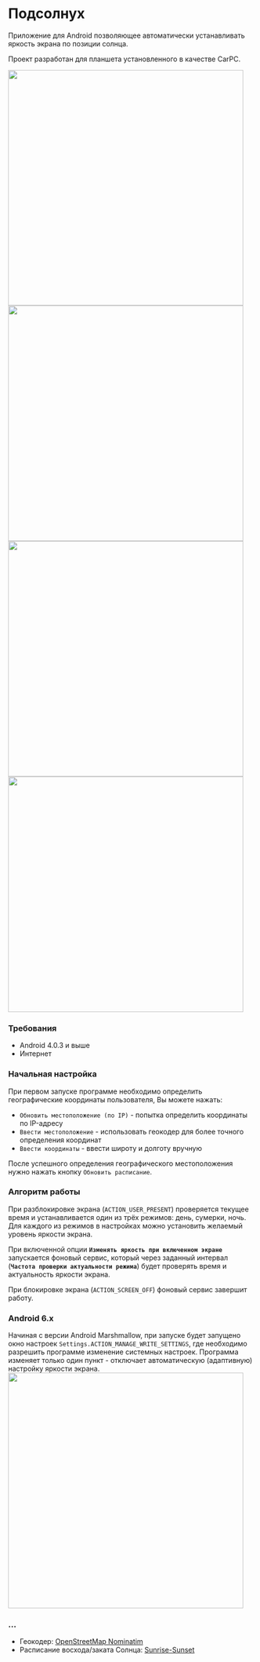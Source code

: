 # Подсолнух
Приложение для Android позволяющее автоматически устанавливать яркость экрана по позиции солнца.

Проект разработан для планшета установленного в качестве CarPC.

<img src="https://cloud.githubusercontent.com/assets/3936845/11914353/c62863b8-a6a8-11e5-9d57-580bd767cb45.png" width="480">
<img src="https://cloud.githubusercontent.com/assets/3936845/11914351/c625f218-a6a8-11e5-81ec-06d45f6a4071.png" width="480">
<img src="https://cloud.githubusercontent.com/assets/3936845/11914355/c6294e18-a6a8-11e5-9934-dace4204a18b.png" width="480">
<img src="https://cloud.githubusercontent.com/assets/3936845/11914354/c628e522-a6a8-11e5-824d-ea55b6c7f12a.png" width="480">

### Требования
* Android 4.0.3 и выше
* Интернет

### Начальная настройка
При первом запуске программе необходимо определить географические координаты пользователя, Вы можете нажать:
* `Обновить местоположение (по IP)` - попытка определить координаты по IP-адресу
* `Ввести местоположение` - использовать геокодер для более точного определения координат
* `Ввести координаты` - ввести широту и долготу вручную

После успешного определения географического местоположения нужно нажать кнопку `Обновить расписание`.

### Алгоритм работы
При разблокировке экрана (`ACTION_USER_PRESENT`) проверяется текущее время и устанавливается один из трёх режимов: день, сумерки, ночь. Для каждого из режимов в настройках можно установить желаемый уровень яркости экрана.

При включенной опции **`Изменять яркость при включенном экране`** запускается фоновый сервис, который через заданный интервал (**`Частота проверки актуальности режима`**) будет проверять время и актуальность яркости экрана.

При блокировке экрана (`ACTION_SCREEN_OFF`) фоновый сервис завершит работу.

### Android 6.x
Начиная с версии Android Marshmallow, при запуске будет запущено окно настроек `Settings.ACTION_MANAGE_WRITE_SETTINGS`, где необходимо разрешить программе изменение системных настроек. Программа изменяет только один пункт - отключает автоматическую (адаптивную) настройку яркости экрана.
<img src="https://cloud.githubusercontent.com/assets/3936845/11914352/c625fe70-a6a8-11e5-831a-4614c03f077d.png" width="480">

### ...
* Геокодер: [OpenStreetMap Nominatim](https://nominatim.openstreetmap.org/)
* Расписание восхода/заката Солнца: [Sunrise-Sunset](http://sunrise-sunset.org/)
